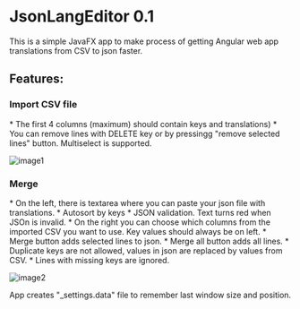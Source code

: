 <h1>JsonLangEditor 0.1</h1>

This is a simple JavaFX app to make process of getting Angular web app translations from CSV to json faster.

<h2>Features:</h2>
<h3>Import CSV file</h3>
*  The first 4 columns (maximum) should contain keys and translations)
*  You can remove lines with DELETE key or by pressingg "remove selected lines" button. Multiselect is supported.

![image1](https://imgur.com/35xqqkI.png)

<h3>Merge</h3>
* On the left, there is textarea where you can paste your json file with translations.
* Autosort by keys
* JSON validation. Text turns red when JSOn is invalid.
* On the right you can choose which columns from the imported CSV you want to use. Key values should always be on left.
* Merge button adds selected lines to json. 
* Merge all button adds all lines.
* Duplicate keys are not allowed, values in json are replaced by values from CSV.
* Lines with missing keys are ignored.

![image2](https://i.imgur.com/p9XvaBi.png)

App creates "_settings.data" file to remember last window size and position.
